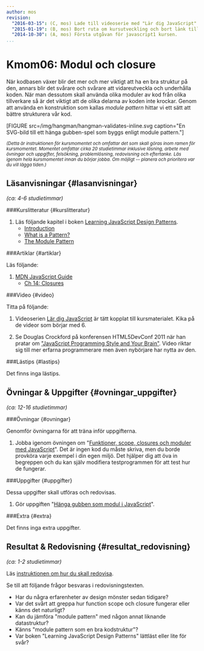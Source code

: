 ```yaml
---
author: mos
revision:
  "2016-03-15": (C, mos) Lade till videoserie med "Lär dig JavaScript".
  "2015-01-19": (B, mos) Bort ruta om kursutveckling och bort länk till youtube-serie.
  "2014-10-30": (A, mos) Första utgåvan för javascript1 kursen.
...
```

Kmom06: Modul och closure
==================================

När kodbasen växer blir det mer och mer viktigt att ha en bra struktur på den, annars blir det svårare och svårare att vidareutveckla och underhålla koden. När man dessutom skall använda olika moduler av kod från olika tillverkare så är det viktigt att de olika delarna av koden inte krockar. Genom att använda en konstruktion som kallas *module pattern* hittar vi ett sätt att bättre strukturera vår kod.

<!--more-->

[FIGURE src=/img/hangman/hangman-validates-inline.svg caption="En SVG-bild till ett hänga gubben-spel som byggs enligt module pattern."]

<small>*(Detta är instruktionen för kursmomentet och omfattar det som skall göras inom ramen för kursmomentet. Momentet omfattar cirka 20 studietimmar inklusive läsning, arbete med övningar och uppgifter, felsökning, problemlösning, redovisning och eftertanke. Läs igenom hela kursmomentet innan du börjar jobba. Om möjligt -- planera och prioritera var du vill lägga tiden.)*</small>



Läsanvisningar  {#lasanvisningar}
---------------------------------

*(ca: 4-6 studietimmar)*


###Kurslitteratur  {#kurslitteratur}

1. Läs följande kapitel i boken [Learning JavaScript Design Patterns](http://addyosmani.com/resources/essentialjsdesignpatterns/book/).
    * [Introduction](http://addyosmani.com/resources/essentialjsdesignpatterns/book/#introduction)
    * [What is a Pattern?](http://addyosmani.com/resources/essentialjsdesignpatterns/book/#whatisapattern)
    * [The Module Pattern](http://addyosmani.com/resources/essentialjsdesignpatterns/book/#modulepatternjavascript)

###Artiklar {#artiklar}

Läs följande:

1. [MDN JavaScript Guide](https://developer.mozilla.org/en-US/docs/Web/JavaScript/Guide)
    * [Ch 14: Closures](https://developer.mozilla.org/en-US/docs/Web/JavaScript/Guide/Closures)



###Video  {#video}

Titta på följande:

1. Videoserien [Lär dig JavaScript](https://www.youtube.com/playlist?list=PLKtP9l5q3ce-Id4-mxJK1Pi91_7Ob1W-K) är tätt kopplat till kursmaterialet. Kika på de videor som börjar med 6.

1. Se Douglas Crockford på konferensen HTML5DevConf 2011 när han pratar om ["JavaScript Programming Style and Your Brain"](https://www.youtube.com/watch?v=cIOIyfRoGcM). Video riktar sig till mer erfarna programmerare men även nybörjare har nytta av den.

<!--
2. Fortsätt titta på Code Academy serien om "[Learning JavaScript Programming](https://www.youtube.com/playlist?list=PLoDk0fP8MgnKzxbjc1-mp4ljRO0JRrPUA)". Titta på delarna 45-50 som handlar om closures och moduler i JavaScript.
-->


###Lästips {#lastips}

Det finns inga lästips.



Övningar & Uppgifter  {#ovningar_uppgifter}
-------------------------------------------

*(ca: 12-16 studietimmar)*


###Övningar {#ovningar}

Genomför övningarna för att träna inför uppgifterna.

1. Jobba igenom övningen om "[Funktioner, scope, closures och moduler med JavaScript](kunskap/funktioner-scope-closures-och-moduler-med-javascript)". Det är ingen kod du måste skriva, men du borde provköra varje exempel i din egen miljö. Det hjälper dig att öva in begreppen och du kan själv modifiera testprogrammen för att test hur de fungerar.



###Uppgifter {#uppgifter}

Dessa uppgifter skall utföras och redovisas.

1. Gör uppgiften "[Hänga gubben som modul i JavaScript](uppgift/hanga-gubben-som-modul-i-javascript)".



###Extra {#extra}

Det finns inga extra uppgifter.



Resultat & Redovisning  {#resultat_redovisning}
-----------------------------------------------

*(ca: 1-2 studietimmar)*

Läs [instruktionen om hur du skall redovisa](javascript1/redovisa).

Se till att följande frågor besvaras i redovisningstexten.

* Har du några erfarenheter av design mönster sedan tidigare?
* Var det svårt att greppa hur function scope och closure fungerar eller känns det naturligt?
* Kan du jämföra "module pattern" med någon annat liknande datastruktur?
* Känns "module pattern som en bra kodstruktur"?
* Var boken "Learning JavaScript Design Patterns" lättläst eller lite för svår?
